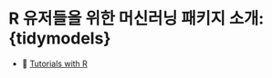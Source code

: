 # R 유저들을 위한 머신러닝 패키지 소개: {tidymodels}

- 🔗 [Tutorials with R](https://www.taemobang.com/posts/2022-04-04-tidyvese-principle/)
